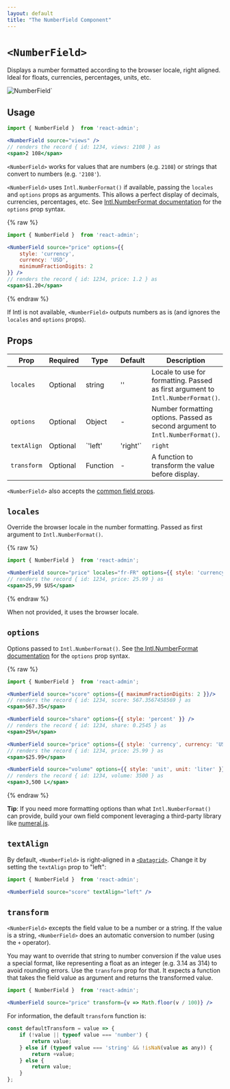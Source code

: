 ```yaml
---
layout: default
title: "The NumberField Component"
---
```


# `<NumberField>`

Displays a number formatted according to the browser locale, right aligned. Ideal for floats, currencies, percentages, units, etc.

![NumberField](./img/number-field.webp)`

## Usage

```jsx
import { NumberField }  from 'react-admin';

<NumberField source="views" />
// renders the record { id: 1234, views: 2108 } as
<span>2 108</span>
```

`<NumberField>` works for values that are numbers (e.g. `2108`) or strings that convert to numbers (e.g. `'2108'`).

`<NumberField>` uses `Intl.NumberFormat()` if available, passing the `locales` and `options` props as arguments. This allows a perfect display of decimals, currencies, percentages, etc. See [Intl.NumberFormat documentation](https://developer.mozilla.org/en-US/docs/Web/JavaScript/Reference/Global_Objects/Intl/NumberFormat/NumberFormat) for the `options` prop syntax.

{% raw %}
```jsx
import { NumberField }  from 'react-admin';

<NumberField source="price" options={{
    style: 'currency',
    currency: 'USD',
    minimumFractionDigits: 2
}} />
// renders the record { id: 1234, price: 1.2 } as
<span>$1.20</span>
```
{% endraw %}

If Intl is not available, `<NumberField>` outputs numbers as is (and ignores the `locales` and `options` props).

## Props

| Prop        | Required | Type               | Default | Description                                                                      |
| ----------- | -------- | ------------------ | ------- | -------------------------------------------------------------------------------- |
| `locales`   | Optional | string             | ''      | Locale to use for formatting. Passed as first argument to `Intl.NumberFormat()`. |
| `options`   | Optional | Object             | -       | Number formatting options. Passed as second argument to `Intl.NumberFormat()`.   |
| `textAlign` | Optional | `'left' | 'right'` | `right` | Text alignment in a Datagrid                                                     |
| `transform` | Optional | Function           | -       | A function to transform the value before display.                                |


`<NumberField>` also accepts the [common field props](./Fields.md#common-field-props).

## `locales`

Override the browser locale in the number formatting. Passed as first argument to `Intl.NumberFormat()`.

{% raw %}
```jsx
import { NumberField }  from 'react-admin';

<NumberField source="price" locales="fr-FR" options={{ style: 'currency', currency: 'USD' }} />
// renders the record { id: 1234, price: 25.99 } as
<span>25,99 $US</span>
```
{% endraw %}

When not provided, it uses the browser locale.

## `options`

Options passed to `Intl.NumberFormat()`. See [the Intl.NumberFormat documentation](https://developer.mozilla.org/en-US/docs/Web/JavaScript/Reference/Global_Objects/Intl/NumberFormat/NumberFormat) for the `options` prop syntax.

{% raw %}
```jsx
import { NumberField }  from 'react-admin';

<NumberField source="score" options={{ maximumFractionDigits: 2 }}/>
// renders the record { id: 1234, score: 567.3567458569 } as
<span>567.35</span>

<NumberField source="share" options={{ style: 'percent' }} />
// renders the record { id: 1234, share: 0.2545 } as
<span>25%</span>

<NumberField source="price" options={{ style: 'currency', currency: 'USD' }} />
// renders the record { id: 1234, price: 25.99 } as
<span>$25.99</span>

<NumberField source="volume" options={{ style: 'unit', unit: 'liter' }} />
// renders the record { id: 1234, volume: 3500 } as
<span>3,500 L</span>
```
{% endraw %}

**Tip**: If you need more formatting options than what `Intl.NumberFormat()` can provide, build your own field component leveraging a third-party library like [numeral.js](http://numeraljs.com/).

## `textAlign`

By default, `<NumberField>` is right-aligned in a [`<Datagrid>`](./Datagrid.md). Change it by setting the `textAlign` prop to "left":

```jsx
import { NumberField }  from 'react-admin';

<NumberField source="score" textAlign="left" />
```

## `transform`

`<NumberField>` excepts the field value to be a number or a string. If the value is a string, `<NumberField>` does an automatic conversion to number (using the `+` operator).

You may want to override that string to number conversion if the value uses a special format, like representing a float as an integer (e.g. 3.14 as 314) to avoid rounding errors. Use the `transform` prop for that. It expects a function that takes the field value as argument and returns the transformed value.

```jsx
import { NumberField }  from 'react-admin';

<NumberField source="price" transform={v => Math.floor(v / 100)} />
```

For information, the default `transform` function is:

```jsx
const defaultTransform = value => {
    if (!value || typeof value === 'number') {
        return value;
    } else if (typeof value === 'string' && !isNaN(value as any)) {
        return +value;
    } else {
        return value;
    }
};
```